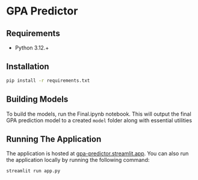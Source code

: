 # GPA Predictor

## Requirements

- Python 3.12.+

## Installation

```bash
pip install -r requirements.txt
```

## Building Models

To build the models, run the Final.ipynb notebook. This will output the final GPA prediction model to a created `model` folder along with essential utilities

## Running The Application

The application is hosted at [gpa-predictor.streamlit.app](https://gpa-predictor.streamlit.app/). You can also run the application locally by running the following command:

```bash
streamlit run app.py
```
